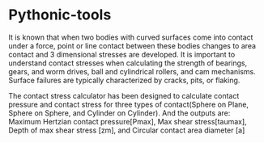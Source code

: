 # Pythonic-tools

It is known that when two bodies with curved surfaces come into contact under a force, point or line contact between these bodies changes to area contact and 3 dimensional stresses are developed. It is important to understand contact stresses when calculating the strength of bearings, gears, and worm drives, ball and cylindrical rollers, and cam mechanisms. Surface failures are typically characterized by cracks, pits, or flaking.

The contact stress calculator has been designed to calculate contact pressure and contact stress for three types of contact(Sphere on Plane, Sphere on Sphere, and Cylinder on Cylinder). And the outputs are: Maximum Hertzian contact pressure[Pmax], Max shear stress[taumax], Depth of max shear stress [zm], and Circular contact area diameter [a]
